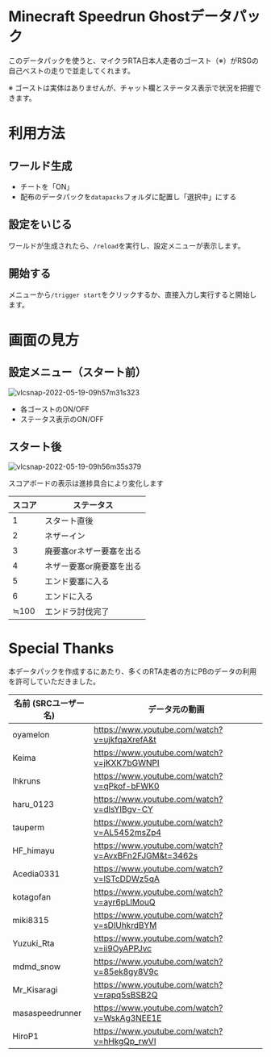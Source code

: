 # Minecraft Speedrun Ghostデータパック

このデータパックを使うと、マイクラRTA日本人走者のゴースト（※）がRSGの自己ベストの走りで並走してくれます。

※ ゴーストは実体はありませんが、チャット欄とステータス表示で状況を把握できます。

# 利用方法

## ワールド生成
* チートを「ON」
* 配布のデータパックを`datapacks`フォルダに配置し「選択中」にする

## 設定をいじる
ワールドが生成されたら、`/reload`を実行し、設定メニューが表示します。


## 開始する
メニューから`/trigger start`をクリックするか、直接入力し実行すると開始します。

# 画面の見方
## 設定メニュー（スタート前）
![vlcsnap-2022-05-19-09h57m31s323](https://user-images.githubusercontent.com/105827807/169179733-b2369f3e-6a9e-4c50-8d07-a331b721a6a2.png)

* 各ゴーストのON/OFF
* ステータス表示のON/OFF

## スタート後
![vlcsnap-2022-05-19-09h56m35s379](https://user-images.githubusercontent.com/105827807/169179668-dc6f7fe4-f8ce-4069-8388-b152ff41ba80.png)

スコアボードの表示は進捗具合により変化します

| スコア | ステータス |
| --- | --- |
| 1 | スタート直後 |
| 2 | ネザーイン |
| 3 | 廃要塞orネザー要塞を出る |
| 4 | ネザー要塞or廃要塞を出る |
| 5 | エンド要塞に入る |
| 6 | エンドに入る |
| ≒100 | エンドラ討伐完了 |

# Special Thanks
本データパックを作成するにあたり、多くのRTA走者の方にPBのデータの利用を許可していただきました。

| 名前 (SRCユーザー名) | データ元の動画 |
| --- | --- |
| oyamelon | https://www.youtube.com/watch?v=ujkfqaXrefA&t |
| Keima | https://www.youtube.com/watch?v=jKXK7bGWNPI |
| lhkruns | https://www.youtube.com/watch?v=qPkof-bFWK0 |
| haru_0123 | https://www.youtube.com/watch?v=dlsYIBgv-CY |
| tauperm | https://www.youtube.com/watch?v=AL5452msZp4 |
| HF_himayu | https://www.youtube.com/watch?v=AvxBFn2FJGM&t=3462s |
| Acedia0331 | https://www.youtube.com/watch?v=lSTcDDWz5qA |
| kotagofan | https://www.youtube.com/watch?v=ayr6pLlMouQ |
| miki8315 | https://www.youtube.com/watch?v=sDlUhkrdBYM |
| Yuzuki_Rta | https://www.youtube.com/watch?v=ii9OyAPPJvc |
| mdmd_snow | https://www.youtube.com/watch?v=85ek8gy8V9c |
| Mr_Kisaragi | https://www.youtube.com/watch?v=rapq5sBSB2Q |
| masaspeedrunner | https://www.youtube.com/watch?v=WskAg3NEE1E |
| HiroP1 | https://www.youtube.com/watch?v=hHkgQp_rwVI |
